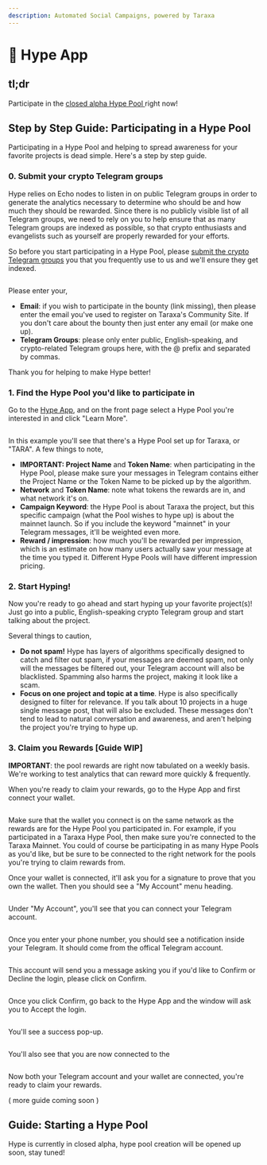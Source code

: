 ```yaml
---
description: Automated Social Campaigns, powered by Taraxa
---
```


# 📣 Hype App

## tl;dr

Participate in the [closed alpha Hype Pool ](https://gethyped.app/pool/0x13d45c28ca661c9c8971743a5f500bd97bf88c6e8e933cdf0f5cc4d9715e6b44)right now!&#x20;



## Step by Step Guide: Participating in a Hype Pool

Participating in a Hype Pool and helping to spread awareness for your favorite projects is dead simple. Here's a step by step guide.&#x20;

### 0.  Submit your crypto Telegram groups

Hype relies on Echo nodes to listen in on public Telegram groups in order to generate the analytics necessary to determine who should be and how much they should be rewarded. Since there is no publicly visible list of all Telegram groups, we need to rely on you to help ensure that as many Telegram groups are indexed as possible, so that crypto enthusiasts and evangelists such as yourself are properly rewarded for your efforts.&#x20;

So before you start participating in a Hype Pool, please [submit the crypto Telegram groups](https://forms.gle/CPbm6Q7ZvaRWg2s97) you that you frequently use to us and we'll ensure they get indexed.&#x20;

<figure><img src="../.gitbook/assets/image (8) (3).png" alt=""><figcaption></figcaption></figure>

Please enter your,&#x20;

* **Email**: if you wish to participate in the bounty (link missing), then please enter the email you've used to register on Taraxa's Community Site. If you don't care about the bounty then just enter any email (or make one up).&#x20;
* **Telegram Groups**: please only enter public, English-speaking, and crypto-related Telegram groups here, with the @ prefix and separated by commas.&#x20;

Thank you for helping to make Hype better!&#x20;



### 1.  Find the Hype Pool you'd like to participate in

Go to the [Hype App](https://gethyped.app/), and on the front page select a Hype Pool you're interested in and click "Learn More".&#x20;

<figure><img src="../.gitbook/assets/image (5) (2).png" alt=""><figcaption></figcaption></figure>

In this example you'll see that there's a Hype Pool set up for Taraxa, or "TARA". A few things to note,&#x20;

* **IMPORTANT: Project Name** and **Token Name**: when participating in the Hype Pool, please make sure your messages in Telegram contains  either the Project Name or the Token Name to be picked up by the algorithm.&#x20;
* **Network** and **Token Name**: note what tokens the rewards are in, and what network it's on.&#x20;
* **Campaign Keyword**: the Hype Pool is about Taraxa the project, but this specific campaign (what the Pool wishes to hype up) is about the mainnet launch. So if you include the keyword "mainnet" in your Telegram messages, it'll be weighted even more.&#x20;
* **Reward / impression**: how much you'll be rewarded per impression, which is an estimate on how many users actually saw your message at the time you typed it. Different Hype Pools will have different impression pricing.&#x20;



### 2.  Start Hyping!&#x20;

Now you're ready to go ahead and start hyping up your favorite project(s)! Just go into a public, English-speaking crypto Telegram group and start talking about the project.&#x20;

Several things to caution,&#x20;

* **Do not spam!** Hype has layers of algorithms specifically designed to catch and filter out spam, if your messages are deemed spam, not only will the messages be filtered out, your Telegram account will also be blacklisted. Spamming also harms the project, making it look like a scam.&#x20;
* **Focus on one project and topic at a time**. Hype is also specifically designed to filter for relevance. If you talk about 10 projects in a huge single message post, that will also be excluded. These messages don't tend to lead to natural conversation and awareness, and aren't helping the project you're trying to hype up.&#x20;



### 3.  Claim you Rewards \[Guide WIP]&#x20;

**IMPORTANT**: the pool rewards are right now tabulated on a weekly basis. We're working to test analytics that can reward more quickly & frequently.&#x20;



When you're ready to claim your rewards, go to the Hype App and first connect your wallet.&#x20;

<figure><img src="../.gitbook/assets/image (13).png" alt=""><figcaption></figcaption></figure>

Make sure that the wallet you connect is on the same network as the rewards are for the Hype Pool you participated in. For example, if you participated in a Taraxa Hype Pool, then make sure you're connected to the Taraxa Mainnet. You could of course be participating in as many Hype Pools as you'd like, but be sure to be connected to the right network for the pools you're trying to claim rewards from.&#x20;

Once your wallet is connected, it'll ask you for a signature to prove that you own the wallet. Then you should see a "My Account" menu heading.&#x20;

<figure><img src="../.gitbook/assets/image (9) (1).png" alt=""><figcaption></figcaption></figure>

Under "My Account", you'll see that you can connect your Telegram account.&#x20;

<figure><img src="../.gitbook/assets/image (7) (1).png" alt=""><figcaption></figcaption></figure>

Once you enter your phone number, you should see a notification inside your Telegram. It should come from the offical Telegram account.&#x20;

<figure><img src="../.gitbook/assets/image (13) (1).png" alt=""><figcaption></figcaption></figure>

This account will send you a message asking you if you'd like to Confirm or Decline the login, please click on Confirm.&#x20;

<figure><img src="../.gitbook/assets/image (2) (2).png" alt=""><figcaption></figcaption></figure>

Once you click Confirm, go back to the Hype App and the window will ask  you to Accept the login.&#x20;

<figure><img src="../.gitbook/assets/image (5) (2) (1).png" alt=""><figcaption></figcaption></figure>

You'll see a success pop-up.&#x20;

<figure><img src="../.gitbook/assets/image (4) (2).png" alt=""><figcaption></figcaption></figure>

You'll also see that you are now connected to the&#x20;

<figure><img src="../.gitbook/assets/image (3) (1).png" alt=""><figcaption></figcaption></figure>

Now both your Telegram account and your wallet are connected, you're ready to claim your rewards.&#x20;



( more guide coming soon )&#x20;



## Guide: Starting a Hype Pool

Hype is currently in closed alpha, hype pool creation will be opened up soon, stay tuned!&#x20;

